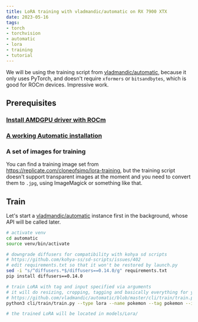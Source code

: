 ```yaml
---
title: LoRA training with vladmandic/automatic on RX 7900 XTX
date: 2023-05-16
tags:
- torch
- torchvision
- automatic
- lora
- training
- tutorial
---
```


We will be using the training script from [vladmandic/automatic](https://github.com/vladmandic/automatic/), because it only uses PyTorch, and doesn't require `xformers` or `bitsandbytes`, which is good for ROCm devices. Impressive work.

## Prerequisites

### [Install AMDGPU driver with ROCm](https://docs.amd.com/bundle/ROCm-Installation-Guide-v5.5/page/How_to_Install_ROCm.html)

### [A working Automatic installation](https://are-we-gfx1100-yet.github.io/automatic/)

### A set of images for training

You can find a training image set from https://replicate.com/cloneofsimo/lora-training, but the training script doesn't support transparent images at the moment and you need to convert them to `.jpg`, using ImageMagick or something like that.

## Train

Let's start a [vladmandic/automatic](https://github.com/vladmandic/automatic/) instance first in the background, whose API will be called later.

```bash
# activate venv
cd automatic
source venv/bin/activate

# downgrade diffusers for compatibility with kohya sd scripts
# https://github.com/kohya-ss/sd-scripts/issues/402
# edit requirements.txt so that it won't be restored by launch.py
sed -i "s/^diffusers.*$/diffusers==0.14.0/g" requirements.txt
pip install diffusers==0.14.0

# train LoRA with tag and input specified via arguments
# it will do resizing, cropping, tagging and basically everything for you
# https://github.com/vladmandic/automatic/blob/master/cli/train/train.py#L80
python3 cli/train/train.py --type lora --name pokemon --tag pokemon --input datasets/pokemon_jpg/

# the trained LoRA will be located in models/Lora/
```
